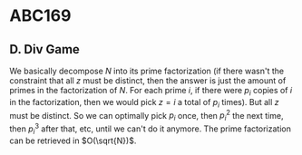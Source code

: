 # ABC169

## D. Div Game
We basically decompose $N$ into its prime factorization (if there wasn't the constraint that all $z$ must be distinct, then the answer is just the amount of primes in the factorization of $N$. For each prime $i$, if there were $p_i$ copies of $i$ in the factorization, then we would pick $z=i$ a total of $p_i$ times). But all $z$ must be distinct. So we can optimally pick $p_i$ once, then $p_i^2$ the next time, then $p_i^3$ after that, etc, until we can't do it anymore. The prime factorization can be retrieved in $O(\sqrt{N})$.